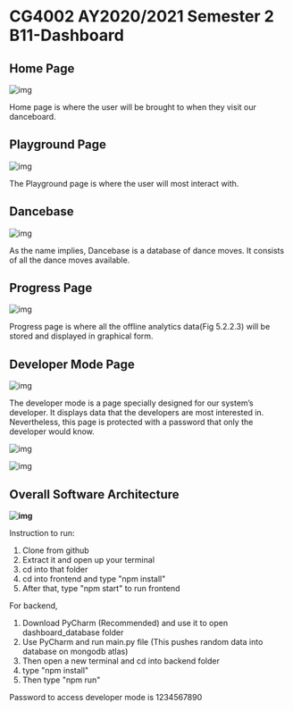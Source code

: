 # CG4002 AY2020/2021 Semester 2 B11-Dashboard



## Home Page

![img](https://lh5.googleusercontent.com/X0Mh5r-2grCEhb8q5pCNetuo2WKX_IGpx-bMXK3VBdLpceewz06NliQdQeboXVi2IifuilazuFqErXirGHa-cBf3gDfhaoXmUk2NpZiM_xVOJ5pOCKJ6-2JqEsLF0A)

Home page is where the user will be brought to when they visit our danceboard. 

## Playground Page

![img](https://lh4.googleusercontent.com/5JoAwiG6VtMnSsmKmnUpuXdQh1TrIrAJL91uyIhyNawy8J_ss7ckel3-58wzwOxIp7XM9wPR9KoxLTRzm0v90oudedt6PPkKa0mRmytL0s6a4qBIo_bDEW1fWdpaQA)

The Playground page is where the user will most interact with.



## Dancebase

![img](https://lh4.googleusercontent.com/je27bSEqas9zMbfwmCPJ6J51yAh7VfL1qPp7LLA2ydYKp3D9OYaex7sQm_BzKnWVr4fyqtOeBuL9ZXqgA82DJ6UKXjCa6MGUeQt4IO9yddFNJ-eeVVjgOb_JOWAbCg)

As the name implies, Dancebase is a database of dance moves. It consists of all the dance moves available.



## Progress Page

![img](https://lh4.googleusercontent.com/USA6HRj9yK9May1P3sEOtx5zO7ujgeTNkPW7PV8WAuESv9CjOmjaR7JP7siybVkZaRrfnyJjkpHhbskSxfVyBvtC0AkBjjQ5WBLn7PSEntvY3h4NTyiqUFePVs5iTA)

Progress page is where all the offline analytics data(Fig 5.2.2.3) will be stored and displayed in graphical form.

## **Developer Mode Page**

![img](https://lh6.googleusercontent.com/cApo7mxkJdki1Osl7oPYJ8SubR5L45k9AB2t329Gtjr-FCB5PuBG-hj-niufqdOIkkMazfknalPidcth3qR_RqRi8ZB4_uRVXTegyH0JSwrlriSlk5VeC8yLjlLF-g)

The developer mode is a page specially designed for our system’s developer. It displays data that the developers are most interested in. Nevertheless, this page is protected with a password that only the developer would know.

![img](https://lh3.googleusercontent.com/St_lqZjyidvd-4P_tcglfS1VgnamPITXSyisDgQxvvg-oTY6JE12T9giBy0bI07jZ0Qf2MB1OwdrvZuOiBPBxP5ETcuLwd6y9KCxN1rBGxFOtKU8a_DEH4lPescAQA)



![img](https://lh6.googleusercontent.com/w_O0vho9kz74ufCD0hyQ21-NIhNmkVHM8DdwG73VbrjSABkcQpIjUEDOz2izKqPuwU-W1-Cloc6YaS8tDO9M0G3SMegKiX_52gsVLGkKuLcFZM9bdnka85PJsdldlA)



## **Overall Software Architecture**

**![img](https://lh4.googleusercontent.com/uF61gYENMJLhUd6OJyLSAKkqC1dYQ5Izb0W-RKbUPWudN-MbhiMDSnu-Rb_cwWymBVZEkimhLMTSxrON4UAnPhXd0Vrgsv4bBWUUJyGaH3qtl1Ige57-OxehsW8NHw)**



Instruction to run:

1. Clone from github
2. Extract it and open up your terminal
3. cd into that folder
4. cd into frontend and type "npm install"
5. After that, type "npm start" to run frontend



For backend, 

1. Download PyCharm (Recommended) and use it to open dashboard_database folder
2. Use PyCharm and run main.py file (This pushes random data into database on mongodb atlas)
3.  Then open a new terminal and cd into backend folder
4. type "npm install"
5. Then type "npm run"



Password to access developer mode is 1234567890
